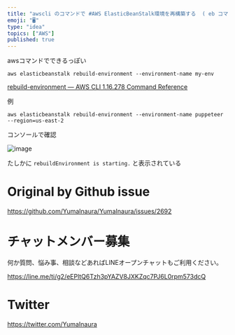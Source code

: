 ```yaml
---
title: "awscli のコマンドで #AWS ElasticBeanStalk環境を再構築する  ( eb コマンドではない )"
emoji: "🖥"
type: "idea"
topics: ["AWS"]
published: true
---
```


awsコマンドでできるっぽい

```
aws elasticbeanstalk rebuild-environment --environment-name my-env
```

[rebuild-environment — AWS CLI 1.16.278 Command Reference](https://docs.aws.amazon.com/cli/latest/reference/elasticbeanstalk/rebuild-environment.html)

例

```
aws elasticbeanstalk rebuild-environment --environment-name puppeteer --region=us-east-2
```

コンソールで確認

![image](https://user-images.githubusercontent.com/13635059/68521155-8f1a8b00-02e1-11ea-9e82-546ad0981dc6.png)

たしかに `rebuildEnvironment is starting.` と表示されている




# Original by Github issue

https://github.com/YumaInaura/YumaInaura/issues/2692








<!-- Update From Qiita API -->

# チャットメンバー募集


何か質問、悩み事、相談などあればLINEオープンチャットもご利用ください。

https://line.me/ti/g2/eEPltQ6Tzh3pYAZV8JXKZqc7PJ6L0rpm573dcQ





# Twitter


https://twitter.com/YumaInaura


<!-- Update From Qiita API -->


